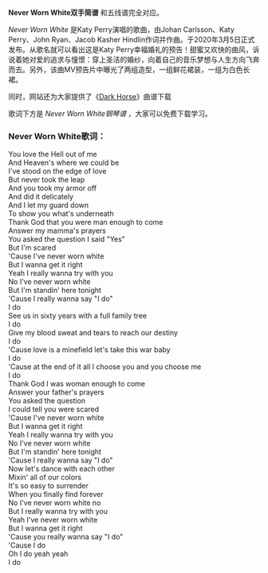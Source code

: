 

**Never Worn White双手简谱** 和五线谱完全对应。

_Never Worn White_ 是Katy Perry演唱的歌曲，由Johan Carlsson、Katy Perry、John Ryan、Jacob
Kasher Hindlin作词并作曲。于2020年3月5日正式发布。从歌名就可以看出这是Katy
Perry幸福婚礼的预告！甜蜜又欢快的曲风，诉说着她对爱的追求与憧憬：穿上圣洁的婚纱，向着自己的音乐梦想与人生方向飞奔而去。另外，该曲MV预告片中曝光了两组造型，一组鲜花裙装，一组为白色长裙。

同时，网站还为大家提供了《[Dark Horse](Music-2903-Dark-Horse-Katy-Perry.html "Dark
Horse")》曲谱下载

歌词下方是 _Never Worn White钢琴谱_ ，大家可以免费下载学习。

### Never Worn White歌词：

You love the Hell out of me  
And Heaven's where we could be  
I've stood on the edge of love  
But never took the leap  
And you took my armor off  
And did it delicately  
And I let my guard down  
To show you what's underneath  
Thank God that you were man enough to come  
Answer my mamma's prayers  
You asked the question I said "Yes"  
But I'm scared  
'Cause I've never worn white  
But I wanna get it right  
Yeah I really wanna try with you  
No I've never worn white  
But I'm standin' here tonight  
'Cause I really wanna say "I do"  
I do  
See us in sixty years with a full family tree  
I do  
Give my blood sweat and tears to reach our destiny  
I do  
'Cause love is a minefield let's take this war baby  
I do  
'Cause at the end of it all I choose you and you choose me  
I do  
Thank God I was woman enough to come  
Answer your father's prayers  
You asked the question  
I could tell you were scared  
'Cause I've never worn white  
But I wanna get it right  
Yeah I really wanna try with you  
No I've never worn white  
But I'm standin' here tonight  
'Cause I really wanna say "I do"  
Now let's dance with each other  
Mixin' all of our colors  
It's so easy to surrender  
When you finally find forever  
No I've never worn white no  
But I really wanna try with you  
Yeah I've never worn white  
But I wanna get it right  
'Cause you really wanna say "I do"  
'Cause I do  
Oh I do yeah yeah  
I do

